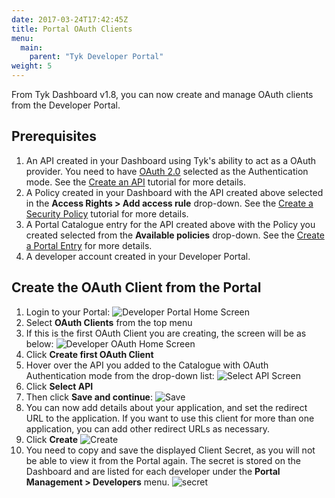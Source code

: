 ```yaml
---
date: 2017-03-24T17:42:45Z
title: Portal OAuth Clients
menu:
  main:
    parent: "Tyk Developer Portal"
weight: 5 
---
```


From Tyk Dashboard v1.8, you can now create and manage OAuth clients from the Developer Portal.

## Prerequisites

1. An API created in your Dashboard using Tyk's ability to act as a OAuth provider. You need to have [OAuth 2.0](/docs/basic-config-and-security/security/your-apis/oauth-2-0/#option-2-use-the-tyk-oauth-flow) selected as the Authentication mode. See the [Create an API](/docs/try-out-tyk/tutorials/create-api/) tutorial for more details. 
2. A Policy created in your Dashboard with the API created above selected in the **Access Rights > Add access rule** drop-down. See the [Create a Security Policy](/docs/try-out-tyk/tutorials/create-security-policy/) tutorial for more details.
3. A Portal Catalogue entry for the API created above with the Policy you created selected from the **Available policies** drop-down. See the [Create a Portal Entry](/docs/try-out-tyk/tutorials/create-portal-entry/) for more details.
4. A developer account created in your Developer Portal.

## Create the OAuth Client from the Portal

1. Login to your Portal:
    ![Developer Portal Home Screen][1]
2. Select **OAuth Clients** from the top menu
3. If this is the first OAuth Client you are creating, the screen will be as below:
    ![Developer OAuth Home Screen][2]
4. Click **Create first OAuth Client**
5. Hover over the API you added to the Catalogue with OAuth Authentication mode from the drop-down list:
     ![Select API Screen][3]
6. Click **Select API**
7. Then click **Save and continue**:
    ![Save][4]
8. You can now add details about your application, and set the redirect URL to the application. If you want to use this client for more than one application, you can add other redirect URLs as necessary.
9. Click **Create**
    ![Create][5]
10. You need to copy and save the displayed Client Secret, as you will not be able to view it from the Portal again. The secret is stored on the Dashboard and are listed for each developer under the **Portal Management > Developers** menu.
    ![secret][6]


[1]: /docs/img/dashboard/portal-management/dev_portal_homev1.8.png
[2]: /docs/img/dashboard/portal-management/portal_first-oauth_client.png
[3]: /docs/img/dashboard/portal-management/portal_oauth_select_api2.png
[4]: /docs/img/dashboard/portal-management/portal_oauth_connected_api2.png
[5]: /docs/img/dashboard/portal-management/create_portal_oauth_client.png
[6]: /docs/img/dashboard/portal-management/oauth_client_secrets.png



